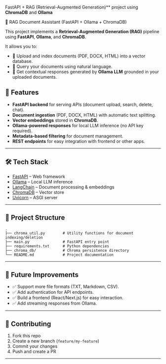 FastAPI + RAG (Retrieval-Augmented Generation)** project using **ChromaDB** and **Ollama**


 📘 RAG Document Assistant (FastAPI + Ollama + ChromaDB)

This project implements a **Retrieval-Augmented Generation (RAG)** pipeline using **FastAPI**, **Ollama**, and **ChromaDB**.

It allows you to:

* 📂 Upload and index documents (PDF, DOCX, HTML) into a vector database.
* 🔎 Query your documents using natural language.
* 🤖 Get contextual responses generated by **Ollama LLM** grounded in your uploaded documents.



## 🚀 Features

* **FastAPI backend** for serving APIs (document upload, search, delete, chat).
* **Document ingestion** (PDF, DOCX, HTML) with automatic text splitting.
* **Vector embeddings** stored in **ChromaDB**.
* **Ollama-powered responses** for local LLM inference (no API key required).
* **Metadata-based filtering** for document management.
* **REST endpoints** for easy integration with frontend or other apps.

---

## 🛠️ Tech Stack

* [FastAPI](https://fastapi.tiangolo.com/) – Web framework
* [Ollama](https://ollama.ai) – Local LLM inference
* [LangChain](https://www.langchain.com/) – Document processing & embeddings
* [ChromaDB](https://www.trychroma.com/) – Vector store
* [Uvicorn](https://www.uvicorn.org/) – ASGI server

---

## 📂 Project Structure

```
.
├── chroma_util.py        # Utility functions for document indexing/deletion
├── main.py               # FastAPI entry point
├── requirements.txt      # Python dependencies
├── chroma_db/            # Chroma persistence directory
└── README.md             # Project documentation
```

---



## 🔮 Future Improvements

* ✅ Support more file formats (TXT, Markdown, CSV).
* ✅ Add authentication for API endpoints.
* ✅ Build a frontend (React/Next.js) for easy interaction.
* ✅ Add streaming responses from Ollama.

---

## 🤝 Contributing

1. Fork this repo
2. Create a new branch (`feature/my-feature`)
3. Commit your changes
4. Push and create a PR

---


